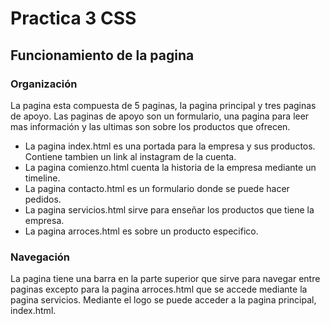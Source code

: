 # Practica 3 CSS

## Funcionamiento de la pagina

### Organización

La pagina esta compuesta de 5 paginas, la pagina principal y tres paginas de apoyo. Las paginas de apoyo son un formulario, una pagina para leer mas información y las ultimas son sobre los productos que ofrecen.

- La pagina index.html es una portada para la empresa y sus productos. Contiene tambien un link al instagram de la cuenta. 
- La pagina comienzo.html cuenta la historia de la empresa mediante un timeline.
- La pagina contacto.html es un formulario donde se puede hacer pedidos.
- La pagina servicios.html sirve para enseñar los productos que tiene la empresa.
- La pagina arroces.html es sobre un producto especifico.

### Navegación

La pagina tiene una barra en la parte superior que sirve para navegar entre paginas excepto para la pagina arroces.html que se accede mediante la pagina servicios. Mediante el logo se puede acceder a la pagina principal, index.html.

